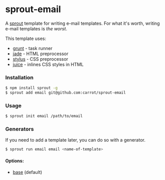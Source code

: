 sprout-email
============

A [sprout](http://github.com/carrot/sprout) template for writing e-mail templates.  For what it's worth, writing e-mail templates is _the worst_.

This template uses:

- [grunt](http://gruntjs.com/) - task runner
- [jade](http://jade-lang.com/) - HTML preprocessor
- [stylus](http://learnboost.github.io/stylus/) - CSS preprocessor
- [juice](http://github.com/Automattic/juice) - inlines CSS styles in HTML

### Installation

```sh
$ npm install sprout -g
$ sprout add email git@github.com:carrot/sprout-email
```

### Usage

```sh
$ sprout init email /path/to/email
```

### Generators
If you need to add a template later, you can do so with a generator.

```sh
$ sprout run email email <name-of-template>
```

#### Options:
- [base](root/src) (default)
